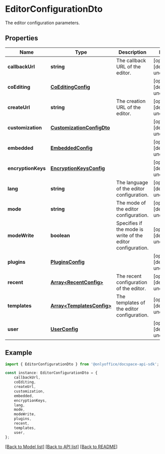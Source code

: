 # EditorConfigurationDto

The editor configuration parameters.

## Properties

Name | Type | Description | Notes
------------ | ------------- | ------------- | -------------
**callbackUrl** | **string** | The callback URL of the editor. | [optional] [default to undefined]
**coEditing** | [**CoEditingConfig**](CoEditingConfig.md) |  | [optional] [default to undefined]
**createUrl** | **string** | The creation URL of the editor. | [optional] [default to undefined]
**customization** | [**CustomizationConfigDto**](CustomizationConfigDto.md) |  | [optional] [default to undefined]
**embedded** | [**EmbeddedConfig**](EmbeddedConfig.md) |  | [optional] [default to undefined]
**encryptionKeys** | [**EncryptionKeysConfig**](EncryptionKeysConfig.md) |  | [optional] [default to undefined]
**lang** | **string** | The language of the editor configuration. | [optional] [default to undefined]
**mode** | **string** | The mode of the editor configuration. | [optional] [default to undefined]
**modeWrite** | **boolean** | Specifies if the mode is write of the editor configuration. | [optional] [default to undefined]
**plugins** | [**PluginsConfig**](PluginsConfig.md) |  | [optional] [default to undefined]
**recent** | [**Array&lt;RecentConfig&gt;**](RecentConfig.md) | The recent configuration of the editor. | [optional] [default to undefined]
**templates** | [**Array&lt;TemplatesConfig&gt;**](TemplatesConfig.md) | The templates of the editor configuration. | [optional] [default to undefined]
**user** | [**UserConfig**](UserConfig.md) |  | [optional] [default to undefined]

## Example

```typescript
import { EditorConfigurationDto } from '@onlyoffice/docspace-api-sdk';

const instance: EditorConfigurationDto = {
    callbackUrl,
    coEditing,
    createUrl,
    customization,
    embedded,
    encryptionKeys,
    lang,
    mode,
    modeWrite,
    plugins,
    recent,
    templates,
    user,
};
```

[[Back to Model list]](../README.md#documentation-for-models) [[Back to API list]](../README.md#documentation-for-api-endpoints) [[Back to README]](../README.md)
